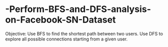 # -Perform-BFS-and-DFS-analysis-on-Facebook-SN-Dataset
Objective: Use BFS to find the shortest path between two users. Use DFS to explore all possible connections starting from a given user.
